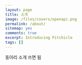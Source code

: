 ```yaml
---
layout: page
title: 소개
image: /files/covers/openapi.png
permalink: /about/
sitemap: yes
comments: true
excerpt: Introducing Pitchicle
tags: []
---
```


동아리 소개 쓰면 됨


